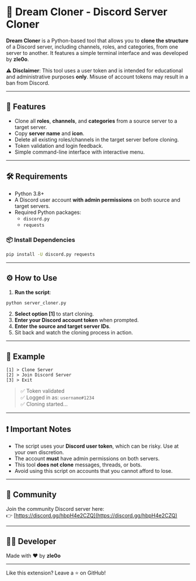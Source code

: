 # 🚀 Dream Cloner - Discord Server Cloner

**Dream Cloner** is a Python-based tool that allows you to **clone the structure** of a Discord server, including channels, roles, and categories, from one server to another. It features a simple terminal interface and was developed by **zle0o**.

⚠️ **Disclaimer**: This tool uses a user token and is intended for educational and administrative purposes **only**. Misuse of account tokens may result in a ban from Discord.

---

## 🧠 Features

- Clone all **roles**, **channels**, and **categories** from a source server to a target server.
- Copy **server name** and **icon**.
- Delete all existing roles/channels in the target server before cloning.
- Token validation and login feedback.
- Simple command-line interface with interactive menu.

---

## 🛠 Requirements

- Python 3.8+
- A Discord user account **with admin permissions** on both source and target servers.
- Required Python packages:
  - `discord.py`
  - `requests`

### 📦 Install Dependencies

```bash
pip install -U discord.py requests
```

---

## ⚙️ How to Use

1. **Run the script**:

```bash
python server_cloner.py
```

2. **Select option [1]** to start cloning.
3. **Enter your Discord account token** when prompted.
4. **Enter the source and target server IDs**.
5. Sit back and watch the cloning process in action.

---

## 🧪 Example

```
[1] > Clone Server
[2] > Join Discord Server
[3] > Exit
```

> ✅ Token validated  
> ✅ Logged in as: `username#1234`  
> ✅ Cloning started...

---

## ❗ Important Notes

- The script uses your **Discord user token**, which can be risky. Use at your own discretion.
- The account **must** have admin permissions on both servers.
- This tool **does not clone** messages, threads, or bots.
- Avoid using this script on accounts that you cannot afford to lose.

---

## 🔗 Community

Join the community Discord server here:  
👉 [https://discord.gg/hbpH4e2CZQ](https://discord.gg/hbpH4e2CZQ)

---

## 👨‍💻 Developer

Made with ❤️ by **zle0o**

---

Like this extension? Leave a ⭐ on GitHub!

